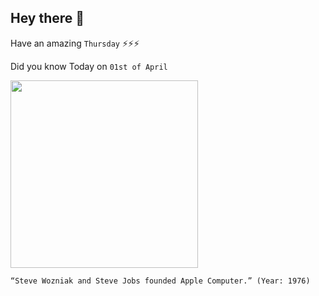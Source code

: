 ## Hey there 👋
Have an amazing `Thursday` ⚡⚡⚡

Did you know Today on `01st of April`
 
 [<img src="https://content.fortune.com/wp-content/uploads/2016/04/gettyimages-515561638.jpg" width="300" />](https://www.cnbc.com/2020/02/06/steve-wozniak-on-steve-jobs-personality-shift-as-apple-co-founder.html#:~:text=They%20founded%20Apple%20Computers%2C%20Inc,company%20started%20to%20take%20off.) 
 ```
“Steve Wozniak and Steve Jobs founded Apple Computer.” (Year: 1976)
```
